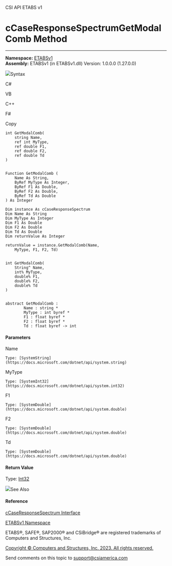 ﻿

CSI API ETABS v1

# cCaseResponseSpectrumGetModalComb Method  
  
---  
  
**Namespace:** [ETABSv1](2780f1b8-2033-5289-2298-1cdb2a7508d9.htm)  
**Assembly:** ETABSv1 (in ETABSv1.dll) Version: 1.0.0.0 (1.27.0.0)

![](../icons/SectionExpanded.png)Syntax

C#

VB

C++

F#

Copy

    
    
    int GetModalComb(
    	string Name,
    	ref int MyType,
    	ref double F1,
    	ref double F2,
    	ref double Td
    )
    
    
    Function GetModalComb ( 
    	Name As String,
    	ByRef MyType As Integer,
    	ByRef F1 As Double,
    	ByRef F2 As Double,
    	ByRef Td As Double
    ) As Integer
    
    Dim instance As cCaseResponseSpectrum
    Dim Name As String
    Dim MyType As Integer
    Dim F1 As Double
    Dim F2 As Double
    Dim Td As Double
    Dim returnValue As Integer
    
    returnValue = instance.GetModalComb(Name, 
    	MyType, F1, F2, Td)
    
    
    int GetModalComb(
    	String^ Name, 
    	int% MyType, 
    	double% F1, 
    	double% F2, 
    	double% Td
    )
    
    
    abstract GetModalComb : 
            Name : string * 
            MyType : int byref * 
            F1 : float byref * 
            F2 : float byref * 
            Td : float byref -> int 
    

#### Parameters

Name

    Type: [SystemString](https://docs.microsoft.com/dotnet/api/system.string)  

MyType

    Type: [SystemInt32](https://docs.microsoft.com/dotnet/api/system.int32)  

F1

    Type: [SystemDouble](https://docs.microsoft.com/dotnet/api/system.double)  

F2

    Type: [SystemDouble](https://docs.microsoft.com/dotnet/api/system.double)  

Td

    Type: [SystemDouble](https://docs.microsoft.com/dotnet/api/system.double)  

#### Return Value

Type: [Int32](https://docs.microsoft.com/dotnet/api/system.int32)

![](../icons/SectionExpanded.png)See Also

#### Reference

[cCaseResponseSpectrum Interface](f7256d7e-b1fc-de3c-58c2-7283a518e9a1.htm)

[ETABSv1 Namespace](2780f1b8-2033-5289-2298-1cdb2a7508d9.htm)

ETABS®, SAFE®, SAP2000® and CSiBridge® are registered trademarks of Computers
and Structures, Inc.  

[Copyright © Computers and Structures, Inc. 2023. All rights
reserved.](http://www.csiamerica.com)

Send comments on this topic to
[support@csiamerica.com](mailto:support%40csiamerica.com?Subject=CSI%20API%20ETABS%20v1)

